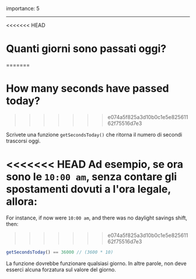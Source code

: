 importance: 5

---

<<<<<<< HEAD
# Quanti giorni sono passati oggi?
=======
# How many seconds have passed today?
>>>>>>> e074a5f825a3d10b0c1e5e82561162f75516d7e3

Scrivete una funzione `getSecondsToday()` che ritorna il numero di secondi trascorsi oggi.

<<<<<<< HEAD
Ad esempio, se ora sono le `10:00 am`, senza contare gli spostamenti dovuti a l'ora legale, allora:
=======
For instance, if now were `10:00 am`, and there was no daylight savings shift, then:
>>>>>>> e074a5f825a3d10b0c1e5e82561162f75516d7e3

```js
getSecondsToday() == 36000 // (3600 * 10)
```

La funzione dovrebbe funzionare qualsiasi giorno. In altre parole, non deve esserci alcuna forzatura sul valore del giorno.
